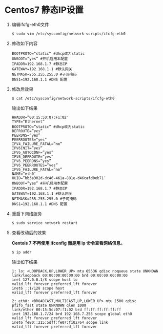 # Centos7 静态IP设置

1. 编辑ifcfg-eth0文件

	`$ sudo vim /etc/sysconfig/network-scripts/ifcfg-eth0`

2. 修改如下内容

	```
	BOOTPROTO=”static” #dhcp改为static
	ONBOOT=”yes” #开机启用本配置
	IPADDR=192.168.1.7 #静态IP
	GATEWAY=192.168.1.1 #默认网关
	NETMASK=255.255.255.0 #子网掩码
	DNS1=192.168.1.1 #DNS 配置
	```

3. 修改后效果

	`$ cat /etc/sysconfig/network-scripts/ifcfg-eth0`

	输出如下结果

	```
	HWADDR=”00:15:5D:07:F1:02″
	TYPE=”Ethernet”
	BOOTPROTO=”static” #dhcp改为static
	DEFROUTE=”yes”
	PEERDNS=”yes”
	PEERROUTES=”yes”
	IPV4_FAILURE_FATAL=”no”
	IPV6INIT=”yes”
	IPV6_AUTOCONF=”yes”
	IPV6_DEFROUTE=”yes”
	IPV6_PEERDNS=”yes”
	IPV6_PEERROUTES=”yes”
	IPV6_FAILURE_FATAL=”no”
	NAME=”eth0″
	UUID=”bb3a302d-dc46-461a-881e-d46cafd0eb71″
	ONBOOT=”yes” #开机启用本配置
	IPADDR=192.168.1.7 #静态IP
	GATEWAY=192.168.1.1 #默认网关
	NETMASK=255.255.255.0 #子网掩码
	DNS1=192.168.1.1 #DNS 配置
	```

4. 重启下网络服务

	`$ sudo service network restart`

5. 查看改动后的效果

	**Centois 7 不再使用 ifconfig 而是用 ip 命令查看网络信息。**

	`$ ip addr`

	输出如下结果

	```
	1: lo: <LOOPBACK,UP,LOWER_UP> mtu 65536 qdisc noqueue state UNKNOWN
	link/loopback 00:00:00:00:00:00 brd 00:00:00:00:00:00
	inet 127.0.0.1/8 scope host lo
	valid_lft forever preferred_lft forever
	inet6 ::1/128 scope host
	valid_lft forever preferred_lft forever

	2: eth0: <BROADCAST,MULTICAST,UP,LOWER_UP> mtu 1500 qdisc pfifo_fast state UNKNOWN qlen 1000
	link/ether 00:15:5d:07:f1:02 brd ff:ff:ff:ff:ff:ff
	inet 192.168.1.7/24 brd 192.168.7.255 scope global eth0
	valid_lft forever preferred_lft forever
	inet6 fe80::215:5dff:fe07:f102/64 scope link
	valid_lft forever preferred_lft forever
	```
